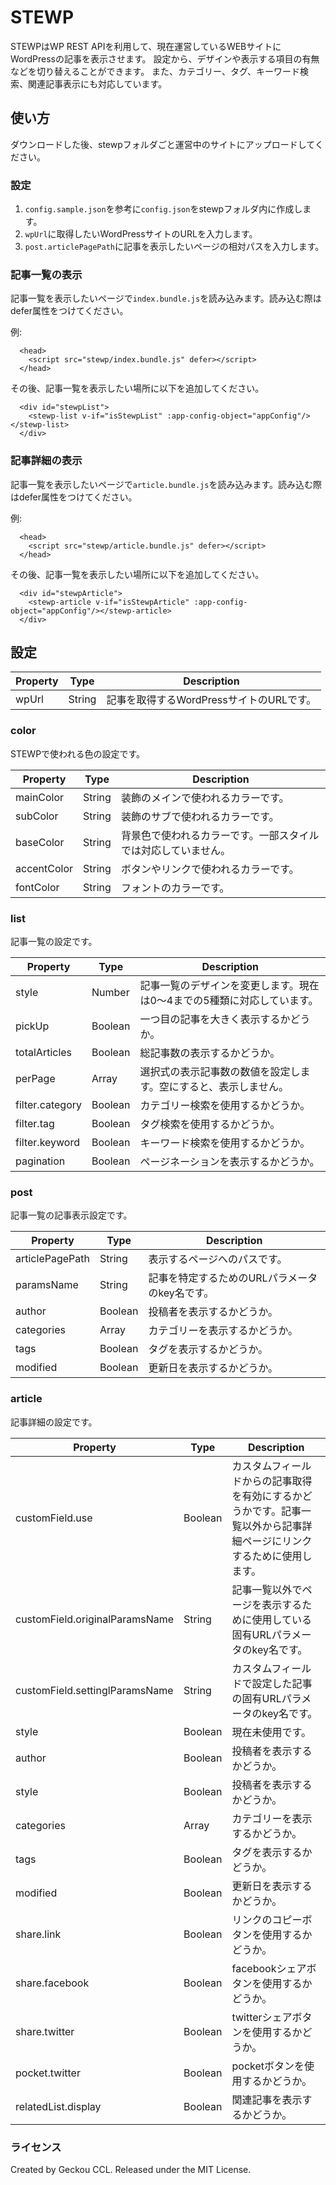 # STEWP
STEWPはWP REST APIを利用して、現在運営しているWEBサイトにWordPressの記事を表示させます。
設定から、デザインや表示する項目の有無などを切り替えることができます。
また、カテゴリー、タグ、キーワード検索、関連記事表示にも対応しています。

## 使い方
ダウンロードした後、stewpフォルダごと運営中のサイトにアップロードしてください。

### 設定
1. `config.sample.json`を参考に`config.json`をstewpフォルダ内に作成します。
2. `wpUrl`に取得したいWordPressサイトのURLを入力します。
3. `post.articlePagePath`に記事を表示したいページの相対パスを入力します。

### 記事一覧の表示
記事一覧を表示したいページで`index.bundle.js`を読み込みます。読み込む際はdefer属性をつけてください。

例:
```
  <head>
    <script src="stewp/index.bundle.js" defer></script>
  </head>
```

その後、記事一覧を表示したい場所に以下を追加してください。

```
  <div id="stewpList">
    <stewp-list v-if="isStewpList" :app-config-object="appConfig"/></stewp-list>
  </div>
```

### 記事詳細の表示

記事一覧を表示したいページで`article.bundle.js`を読み込みます。読み込む際はdefer属性をつけてください。

例:
```
  <head>
    <script src="stewp/article.bundle.js" defer></script>
  </head>
```

その後、記事一覧を表示したい場所に以下を追加してください。

```
  <div id="stewpArticle">
    <stewp-article v-if="isStewpArticle" :app-config-object="appConfig"/></stewp-article>
  </div>
```
## 設定

| Property | Type | Description |
----|----|---- 
| wpUrl | String | 記事を取得するWordPressサイトのURLです。 |

### color
STEWPで使われる色の設定です。

| Property | Type | Description |
----|----|---- 
| mainColor | String | 装飾のメインで使われるカラーです。 |
| subColor | String | 装飾のサブで使われるカラーです。 |
| baseColor | String | 背景色で使われるカラーです。一部スタイルでは対応していません。 |
| accentColor | String | ボタンやリンクで使われるカラーです。 |
| fontColor | String | フォントのカラーです。 |

### list
記事一覧の設定です。

| Property | Type | Description |
----|----|---- 
| style | Number | 記事一覧のデザインを変更します。現在は0〜4までの5種類に対応しています。 |
| pickUp | Boolean | 一つ目の記事を大きく表示するかどうか。 |
| totalArticles | Boolean | 総記事数の表示するかどうか。 |
| perPage | Array | 選択式の表示記事数の数値を設定します。空にすると、表示しません。 |
| filter.category | Boolean | カテゴリー検索を使用するかどうか。 |
| filter.tag | Boolean | タグ検索を使用するかどうか。 |
| filter.keyword | Boolean | キーワード検索を使用するかどうか。 |
| pagination | Boolean | ページネーションを表示するかどうか。 |

### post
記事一覧の記事表示設定です。

| Property | Type | Description |
----|----|---- 
| articlePagePath | String | 表示するページへのパスです。 |
| paramsName | String | 記事を特定するためのURLパラメータのkey名です。 |
| author | Boolean | 投稿者を表示するかどうか。 |
| categories | Array | カテゴリーを表示するかどうか。 |
| tags | Boolean | タグを表示するかどうか。 |
| modified | Boolean | 更新日を表示するかどうか。 |

### article
記事詳細の設定です。

| Property | Type | Description |
----|----|---- 
| customField.use | Boolean | カスタムフィールドからの記事取得を有効にするかどうかです。記事一覧以外から記事詳細ページにリンクするために使用します。 |
| customField.originalParamsName | String | 記事一覧以外でページを表示するために使用している固有URLパラメータのkey名です。 |
| customField.settinglParamsName | String | カスタムフィールドで設定した記事の固有URLパラメータのkey名です。 |
| style | Boolean | 現在未使用です。 |
| author | Boolean | 投稿者を表示するかどうか。 |
| style | Boolean | 投稿者を表示するかどうか。 |
| categories | Array | カテゴリーを表示するかどうか。 |
| tags | Boolean | タグを表示するかどうか。 |
| modified | Boolean | 更新日を表示するかどうか。 |
| share.link | Boolean | リンクのコピーボタンを使用するかどうか。 |
| share.facebook | Boolean | facebookシェアボタンを使用するかどうか。 |
| share.twitter | Boolean | twitterシェアボタンを使用するかどうか。 |
| pocket.twitter | Boolean | pocketボタンを使用するかどうか。 |
| relatedList.display | Boolean | 関連記事を表示するかどうか。 |

### ライセンス

Created by Geckou CCL. Released under the MIT License.
